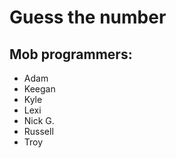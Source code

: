 # Guess the number

## Mob programmers:

* Adam
* Keegan
* Kyle
* Lexi
* Nick G.
* Russell 
* Troy  
